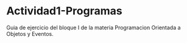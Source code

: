 # Actividad1-Programas
Guia de ejercicio del bloque I de la materia Programacion Orientada a Objetos y Eventos.

